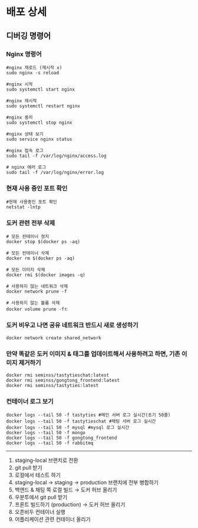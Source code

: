 # 배포 상세

## 디버깅 명령어
### Nginx 명령어

```shell
#nginx 재로드 (재시작 x)
sudo nginx -s reload 

#nginx 시작
sudo systemctl start nginx 

#nginx 재시작
sudo systemctl restart nginx

#nginx 중지
sudo systemctl stop nginx

#nginx 상태 보기
sudo service nginx status 

#nginx 접속 로그
sudo tail -f /var/log/nginx/access.log 

# nginx 에러 로그
sudo tail -f /var/log/nginx/error.log
```

### 현재 사용 중인 포트 확인
```shell
#현재 사용중인 포트 확인
netstat -lntp
```

### 도커 관련 전부 삭제
```shell
# 모든 컨테이너 정지
docker stop $(docker ps -aq)

# 모든 컨테이너 삭제
docker rm $(docker ps -aq)

# 모든 이미지 삭제
docker rmi $(docker images -q)

# 사용하지 않는 네트워크 삭제
docker network prune -f

# 사용하지 않는 볼륨 삭제
docker volume prune -fㄷ
```

### 도커 비우고 나면 공유 네트워크 반드시 새로 생성하기
```shell
docker network create shared_network
```

### 만약 똑같은 도커 이미지 & 태그를 업데이트해서 사용하려고 하면, 기존 이미지 제거하기
```shell
docker rmi seminss/tastytieschat:latest
docker rmi seminss/gongtong_frontend:latest
docker rmi seminss/tastyties:latest
```

### 컨테이너 로그 보기
```shell
docker logs --tail 50 -f tastyties #메인 서버 로그 실시간(초기 50줄)
docker logs --tail 50 -f tastytieschat #채팅 서버 로그 실시간
docker logs --tail 50 -f mysql #mysql 로그 실시간
docker logs --tail 50 -f mongo
docker logs --tail 50 -f gongtong_frontend
docker logs --tail 50 -f rabbitmq

```

---
1. staging-local 브랜치로 전환
2. git pull 받기
3. 로컬에서 테스트 하기
4. staging-local → staging → production 브랜치에 전부 병합하기
5. 백앤드 & 채팅 쪽 로컬 빌드 → 도커 허브 올리기
6. 우분투에서 git pull 받기
7. 프론트 빌드하기 (production) → 도커 허브 올리기
8. 오픈비두 컨테이너 실행
10. 어플리케이션 관련 컨테이너 올리기